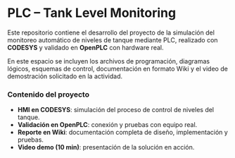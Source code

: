 # PLC – Tank Level Monitoring  

Este repositorio contiene el desarrollo del proyecto de la simulación del monitoreo automático de niveles de tanque mediante PLC, realizado con **CODESYS** y validado en **OpenPLC** con hardware real.  

En este espacio se incluyen los archivos de programación, diagramas lógicos, esquemas de control, documentación en formato Wiki y el video de demostración solicitado en la actividad.  

### Contenido del proyecto
- **HMI en CODESYS**: simulación del proceso de control de niveles del tanque.  
- **Validación en OpenPLC**: conexión y pruebas con equipo real.  
- **Reporte en Wiki**: documentación completa de diseño, implementación y pruebas.  
- **Video demo (10 min)**: presentación de la solución en acción.  
